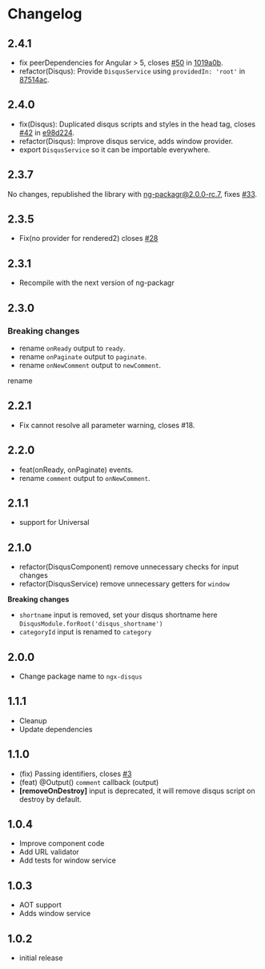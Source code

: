 # Changelog

## 2.4.1

- fix peerDependencies for Angular > 5, closes [#50](https://github.com/MurhafSousli/ngx-disqus/issues/50) in [1019a0b](https://github.com/MurhafSousli/ngx-disqus/pull/51/commits/1019a0bf1346fee553e7e791328cf43fdf97d686).
- refactor(Disqus): Provide `DisqusService` using `providedIn: 'root'` in [87514ac](https://github.com/MurhafSousli/ngx-disqus/pull/51/commits/87514accb7dc8104f92c2d70faffe56c6e23394d).

## 2.4.0

- fix(Disqus): Duplicated disqus scripts and styles in the head tag, closes [#42](https://github.com/MurhafSousli/ngx-disqus/issues/42) in [e98d224](https://github.com/MurhafSousli/ngx-disqus/pull/43/commits/e98d224ce737830a949bbeabc1600eb8ea14dd85).
- refactor(Disqus): Improve disqus service, adds window provider.
- export `DisqusService` so it can be importable everywhere.

## 2.3.7

No changes, republished the library with ng-packagr@2.0.0-rc.7, fixes [#33](https://github.com/MurhafSousli/ngx-disqus/issues/33).

## 2.3.5

- Fix(no provider for rendered2) closes [#28](https://github.com/MurhafSousli/ngx-disqus/issues/28)

## 2.3.1

- Recompile with the next version of ng-packagr

## 2.3.0

### Breaking changes

- rename `onReady` output to `ready`.
- rename `onPaginate` output to `paginate`.
- rename `onNewComment` output to `newComment`.

 rename

## 2.2.1

- Fix cannot resolve all parameter warning, closes #18.

## 2.2.0

- feat(onReady, onPaginate) events.
- rename `comment` output to `onNewComment`.

## 2.1.1

- support for Universal

## 2.1.0

- refactor(DisqusComponent) remove unnecessary checks for input changes
- refactor(DisqusService) remove unnecessary getters for `window`

 **Breaking changes**

- `shortname` input is removed, set your disqus shortname here `DisqusModule.forRoot('disqus_shortname')`
- `categoryId` input is renamed to `category`

## 2.0.0

- Change package name to `ngx-disqus`

## 1.1.1

- Cleanup
- Update dependencies

## 1.1.0

- (fix) Passing identifiers, closes [#3](https://github.com/MurhafSousli/ng2-disqus/issues/3)
- (feat) @Output() `comment` callback (output)
- **[removeOnDestroy]** input is deprecated, it will remove disqus script on destroy by default.
 

## 1.0.4
- Improve component code
- Add URL validator
- Add tests for window service

## 1.0.3
- AOT support
- Adds window service

## 1.0.2
- initial release